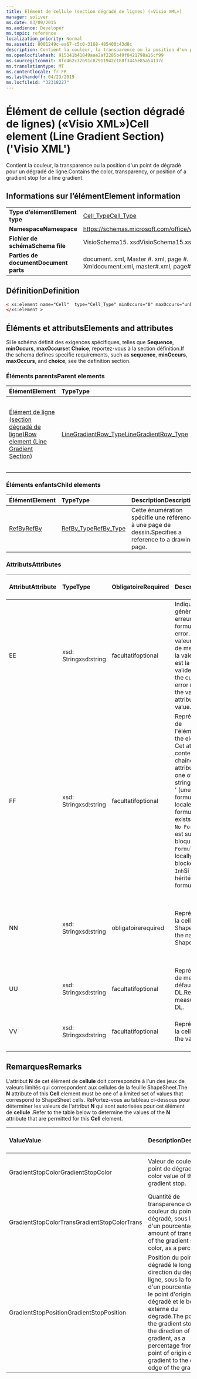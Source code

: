 ```yaml
---
title: Élément de cellule (section dégradé de lignes) («Visio XML»)
manager: soliver
ms.date: 03/09/2015
ms.audience: Developer
ms.topic: reference
localization_priority: Normal
ms.assetid: 8001249c-ea67-c5c0-3168-485400c43d8c
description: Contient la couleur, la transparence ou la position d'un point de dégradé pour un dégradé de ligne.
ms.openlocfilehash: 915341b41849aae2af2285b49f0421798a16cf99
ms.sourcegitcommit: 8fe462c32b91c87911942c188f3445e85a54137c
ms.translationtype: MT
ms.contentlocale: fr-FR
ms.lasthandoff: 04/23/2019
ms.locfileid: "32318227"
---
```

# <a name="cell-element-line-gradient-section-visio-xml"></a><span data-ttu-id="51793-103">Élément de cellule (section dégradé de lignes) («Visio XML»)</span><span class="sxs-lookup"><span data-stu-id="51793-103">Cell element (Line Gradient Section) ('Visio XML')</span></span>

<span data-ttu-id="51793-104">Contient la couleur, la transparence ou la position d'un point de dégradé pour un dégradé de ligne.</span><span class="sxs-lookup"><span data-stu-id="51793-104">Contains the color, transparency, or position of a gradient stop for a line gradient.</span></span>
  
## <a name="element-information"></a><span data-ttu-id="51793-105">Informations sur l’élément</span><span class="sxs-lookup"><span data-stu-id="51793-105">Element information</span></span>

|||
|:-----|:-----|
|<span data-ttu-id="51793-106">**Type d’élément**</span><span class="sxs-lookup"><span data-stu-id="51793-106">**Element type**</span></span> <br/> |[<span data-ttu-id="51793-107">Cell_Type</span><span class="sxs-lookup"><span data-stu-id="51793-107">Cell_Type</span></span>](cell_type-complextypevisio-xml.md) <br/> |
|<span data-ttu-id="51793-108">**Namespace**</span><span class="sxs-lookup"><span data-stu-id="51793-108">**Namespace**</span></span> <br/> |https://schemas.microsoft.com/office/visio/2012/main  <br/> |
|<span data-ttu-id="51793-109">**Fichier de schéma**</span><span class="sxs-lookup"><span data-stu-id="51793-109">**Schema file**</span></span> <br/> |<span data-ttu-id="51793-110">VisioSchema15. xsd</span><span class="sxs-lookup"><span data-stu-id="51793-110">VisioSchema15.xsd</span></span>  <br/> |
|<span data-ttu-id="51793-111">**Parties de document**</span><span class="sxs-lookup"><span data-stu-id="51793-111">**Document parts**</span></span> <br/> |<span data-ttu-id="51793-112">document. xml, Master #. xml, page #. Xml</span><span class="sxs-lookup"><span data-stu-id="51793-112">document.xml, master#.xml, page#.xml</span></span>  <br/> |
   
## <a name="definition"></a><span data-ttu-id="51793-113">Définition</span><span class="sxs-lookup"><span data-stu-id="51793-113">Definition</span></span>

```XML
< xs:element name="Cell"  type="Cell_Type" minOccurs="0" maxOccurs="unbounded">
</xs:element >
```

## <a name="elements-and-attributes"></a><span data-ttu-id="51793-114">Éléments et attributs</span><span class="sxs-lookup"><span data-stu-id="51793-114">Elements and attributes</span></span>

<span data-ttu-id="51793-115">Si le schéma définit des exigences spécifiques, telles que **Sequence**, **minOccurs**, **maxOccurs**et **Choice**, reportez-vous à la section définition.</span><span class="sxs-lookup"><span data-stu-id="51793-115">If the schema defines specific requirements, such as **sequence**, **minOccurs**, **maxOccurs**, and **choice**, see the definition section.</span></span> 
  
### <a name="parent-elements"></a><span data-ttu-id="51793-116">Éléments parents</span><span class="sxs-lookup"><span data-stu-id="51793-116">Parent elements</span></span>

|<span data-ttu-id="51793-117">**Élément**</span><span class="sxs-lookup"><span data-stu-id="51793-117">**Element**</span></span>|<span data-ttu-id="51793-118">**Type**</span><span class="sxs-lookup"><span data-stu-id="51793-118">**Type**</span></span>|<span data-ttu-id="51793-119">**Description**</span><span class="sxs-lookup"><span data-stu-id="51793-119">**Description**</span></span>|
|:-----|:-----|:-----|
|[<span data-ttu-id="51793-120">Élément de ligne (section dégradé de ligne)</span><span class="sxs-lookup"><span data-stu-id="51793-120">Row element (Line Gradient Section)</span></span>](row-element-line-gradient-sectionvisio-xml.md) <br/> |[<span data-ttu-id="51793-121">LineGradientRow_Type</span><span class="sxs-lookup"><span data-stu-id="51793-121">LineGradientRow_Type</span></span>](linegradientrow_type-complextypevisio-xml.md) <br/> |<span data-ttu-id="51793-122">Contient la couleur, la transparence et la position d'un point de dégradé pour un dégradé de ligne.</span><span class="sxs-lookup"><span data-stu-id="51793-122">Contains the color, transparency, and position of a gradient stop for a line gradient.</span></span>  <br/> |
   
### <a name="child-elements"></a><span data-ttu-id="51793-123">Éléments enfants</span><span class="sxs-lookup"><span data-stu-id="51793-123">Child elements</span></span>

|<span data-ttu-id="51793-124">**Élément**</span><span class="sxs-lookup"><span data-stu-id="51793-124">**Element**</span></span>|<span data-ttu-id="51793-125">**Type**</span><span class="sxs-lookup"><span data-stu-id="51793-125">**Type**</span></span>|<span data-ttu-id="51793-126">**Description**</span><span class="sxs-lookup"><span data-stu-id="51793-126">**Description**</span></span>|
|:-----|:-----|:-----|
|[<span data-ttu-id="51793-127">RefBy</span><span class="sxs-lookup"><span data-stu-id="51793-127">RefBy</span></span>](refby-element-cell_type-complextypevisio-xml.md) <br/> |[<span data-ttu-id="51793-128">RefBy_Type</span><span class="sxs-lookup"><span data-stu-id="51793-128">RefBy_Type</span></span>](refby_type-complextypevisio-xml.md) <br/> |<span data-ttu-id="51793-129">Cette énumération spécifie une référence à une page de dessin.</span><span class="sxs-lookup"><span data-stu-id="51793-129">Specifies a reference to a drawing page.</span></span>  <br/> |
   
### <a name="attributes"></a><span data-ttu-id="51793-130">Attributs</span><span class="sxs-lookup"><span data-stu-id="51793-130">Attributes</span></span>

|<span data-ttu-id="51793-131">**Attribut**</span><span class="sxs-lookup"><span data-stu-id="51793-131">**Attribute**</span></span>|<span data-ttu-id="51793-132">**Type**</span><span class="sxs-lookup"><span data-stu-id="51793-132">**Type**</span></span>|<span data-ttu-id="51793-133">**Obligatoire**</span><span class="sxs-lookup"><span data-stu-id="51793-133">**Required**</span></span>|<span data-ttu-id="51793-134">**Description**</span><span class="sxs-lookup"><span data-stu-id="51793-134">**Description**</span></span>|<span data-ttu-id="51793-135">**Valeurs possibles**</span><span class="sxs-lookup"><span data-stu-id="51793-135">**Possible values**</span></span>|
|:-----|:-----|:-----|:-----|:-----|
|<span data-ttu-id="51793-136">E</span><span class="sxs-lookup"><span data-stu-id="51793-136">E</span></span>  <br/> |<span data-ttu-id="51793-137">xsd: String</span><span class="sxs-lookup"><span data-stu-id="51793-137">xsd:string</span></span>  <br/> |<span data-ttu-id="51793-138">facultatif</span><span class="sxs-lookup"><span data-stu-id="51793-138">optional</span></span>  <br/> |<span data-ttu-id="51793-139">Indique que la formule génère une erreur.</span><span class="sxs-lookup"><span data-stu-id="51793-139">Indicates that the formula evaluates to an error.</span></span> <span data-ttu-id="51793-140">La valeur **E** est la valeur actuelle (chaîne de message d'erreur); la valeur de l'attribut **V** est la dernière valeur valide.</span><span class="sxs-lookup"><span data-stu-id="51793-140">The value of **E** is the current value (an error message string); the value of the **V** attribute is the last valid value.</span></span>  <br/> |<span data-ttu-id="51793-141">Chaîne de message d'erreur.</span><span class="sxs-lookup"><span data-stu-id="51793-141">An error message string.</span></span>  <br/> |
|<span data-ttu-id="51793-142">F</span><span class="sxs-lookup"><span data-stu-id="51793-142">F</span></span>  <br/> |<span data-ttu-id="51793-143">xsd: String</span><span class="sxs-lookup"><span data-stu-id="51793-143">xsd:string</span></span>  <br/> |<span data-ttu-id="51793-144">facultatif</span><span class="sxs-lookup"><span data-stu-id="51793-144">optional</span></span>  <br/> | <span data-ttu-id="51793-145">Représente la formule de l'élément.</span><span class="sxs-lookup"><span data-stu-id="51793-145">Represents the element's formula.</span></span> <span data-ttu-id="51793-146">Cet attribut peut contenir l'une des chaînes suivantes:</span><span class="sxs-lookup"><span data-stu-id="51793-146">This attribute can contain one of the following strings:</span></span>  <br/>  <span data-ttu-id="51793-147">' (une formule) 'si la formule existe localement</span><span class="sxs-lookup"><span data-stu-id="51793-147">'(some formula)' if the formula exists locally</span></span>  <br/>  <span data-ttu-id="51793-148">`No Formula`Si la formule est supprimée ou bloquée localement</span><span class="sxs-lookup"><span data-stu-id="51793-148">`No Formula` if the formula is locally deleted or blocked</span></span>  <br/>  <span data-ttu-id="51793-149">`Inh`Si la formule est héritée.</span><span class="sxs-lookup"><span data-stu-id="51793-149">`Inh` if the formula is inherited.</span></span>  <br/> |<span data-ttu-id="51793-150">Une formule.</span><span class="sxs-lookup"><span data-stu-id="51793-150">A formula.</span></span>  <br/> |
|<span data-ttu-id="51793-151">N</span><span class="sxs-lookup"><span data-stu-id="51793-151">N</span></span>  <br/> |<span data-ttu-id="51793-152">xsd: String</span><span class="sxs-lookup"><span data-stu-id="51793-152">xsd:string</span></span>  <br/> |<span data-ttu-id="51793-153">obligatoire</span><span class="sxs-lookup"><span data-stu-id="51793-153">required</span></span>  <br/> |<span data-ttu-id="51793-154">Représente le nom de la cellule ShapeSheet.</span><span class="sxs-lookup"><span data-stu-id="51793-154">Represents the name of the ShapeSheet cell.</span></span>  <br/> |<span data-ttu-id="51793-155">Nom de la cellule ShapeSheet.</span><span class="sxs-lookup"><span data-stu-id="51793-155">The name of the ShapeSheet cell.</span></span>  <br/> <span data-ttu-id="51793-156">Consultez la section Remarques ci-dessous.</span><span class="sxs-lookup"><span data-stu-id="51793-156">See the Remarks section below.</span></span>  <br/> |
|<span data-ttu-id="51793-157">U</span><span class="sxs-lookup"><span data-stu-id="51793-157">U</span></span>  <br/> |<span data-ttu-id="51793-158">xsd: String</span><span class="sxs-lookup"><span data-stu-id="51793-158">xsd:string</span></span>  <br/> |<span data-ttu-id="51793-159">facultatif</span><span class="sxs-lookup"><span data-stu-id="51793-159">optional</span></span>  <br/> |<span data-ttu-id="51793-160">Représente une unité de mesure la valeur par défaut est DL.</span><span class="sxs-lookup"><span data-stu-id="51793-160">Represents a unit of measure The default is DL.</span></span>  <br/> |<span data-ttu-id="51793-161">Unités de la cellule.</span><span class="sxs-lookup"><span data-stu-id="51793-161">The units of the cell.</span></span>  <br/> |
|<span data-ttu-id="51793-162">V</span><span class="sxs-lookup"><span data-stu-id="51793-162">V</span></span>  <br/> |<span data-ttu-id="51793-163">xsd: String</span><span class="sxs-lookup"><span data-stu-id="51793-163">xsd:string</span></span>  <br/> |<span data-ttu-id="51793-164">facultatif</span><span class="sxs-lookup"><span data-stu-id="51793-164">optional</span></span>  <br/> |<span data-ttu-id="51793-165">Représente la valeur de la cellule.</span><span class="sxs-lookup"><span data-stu-id="51793-165">Represents the value of the cell.</span></span>  <br/> |<span data-ttu-id="51793-166">Valeur de la cellule ShapeSheet.</span><span class="sxs-lookup"><span data-stu-id="51793-166">The value of the ShapeSheet cell.</span></span>  <br/> |
   
## <a name="remarks"></a><span data-ttu-id="51793-167">Remarques</span><span class="sxs-lookup"><span data-stu-id="51793-167">Remarks</span></span>

<span data-ttu-id="51793-168">L'attribut **N** de cet élément de **cellule** doit correspondre à l'un des jeux de valeurs limités qui correspondent aux cellules de la feuille ShapeSheet.</span><span class="sxs-lookup"><span data-stu-id="51793-168">The **N** attribute of this **Cell** element must be one of a limited set of values that correspond to ShapeSheet cells.</span></span> <span data-ttu-id="51793-169">RePortez-vous au tableau ci-dessous pour déterminer les valeurs de l'attribut **N** qui sont autorisées pour cet élément de **cellule** .</span><span class="sxs-lookup"><span data-stu-id="51793-169">Refer to the table below to determine the values of the **N** attribute that are permitted for this **Cell** element.</span></span> 
  
|<span data-ttu-id="51793-170">**Value**</span><span class="sxs-lookup"><span data-stu-id="51793-170">**Value**</span></span>|<span data-ttu-id="51793-171">**Description**</span><span class="sxs-lookup"><span data-stu-id="51793-171">**Description**</span></span>|<span data-ttu-id="51793-172">**Plus d’informations**</span><span class="sxs-lookup"><span data-stu-id="51793-172">**More information**</span></span>|
|:-----|:-----|:-----|
|<span data-ttu-id="51793-173">GradientStopColor</span><span class="sxs-lookup"><span data-stu-id="51793-173">GradientStopColor</span></span>  <br/> |<span data-ttu-id="51793-174">Valeur de couleur du point de dégradé.</span><span class="sxs-lookup"><span data-stu-id="51793-174">The color value of the gradient stop.</span></span>  <br/> |[<span data-ttu-id="51793-175">Gradient Stop Row (Line Gradient Section)</span><span class="sxs-lookup"><span data-stu-id="51793-175">Gradient Stop Row (Line Gradient Section)</span></span>](gradient-stop-row-line-gradient-section.md) <br/> |
|<span data-ttu-id="51793-176">GradientStopColorTrans</span><span class="sxs-lookup"><span data-stu-id="51793-176">GradientStopColorTrans</span></span>  <br/> |<span data-ttu-id="51793-177">Quantité de transparence de la couleur du point de dégradé, sous la forme d'un pourcentage.</span><span class="sxs-lookup"><span data-stu-id="51793-177">The amount of transparency of the gradient stop color, as a percentage.</span></span>  <br/> |[<span data-ttu-id="51793-178">Gradient Stop Row (Line Gradient Section)</span><span class="sxs-lookup"><span data-stu-id="51793-178">Gradient Stop Row (Line Gradient Section)</span></span>](gradient-stop-row-line-gradient-section.md) <br/> |
|<span data-ttu-id="51793-179">GradientStopPosition</span><span class="sxs-lookup"><span data-stu-id="51793-179">GradientStopPosition</span></span>  <br/> |<span data-ttu-id="51793-180">Position du point de dégradé le long de la direction du dégradé de ligne, sous la forme d'un pourcentage entre le point d'origine du dégradé et le bord externe du dégradé.</span><span class="sxs-lookup"><span data-stu-id="51793-180">The position of the gradient stop along the direction of the line gradient, as a percentage from the point of origin of the gradient to the outer edge of the gradient.</span></span>  <br/> |[<span data-ttu-id="51793-181">Gradient Stop Row (Line Gradient Section)</span><span class="sxs-lookup"><span data-stu-id="51793-181">Gradient Stop Row (Line Gradient Section)</span></span>](gradient-stop-row-line-gradient-section.md) <br/> |
   

